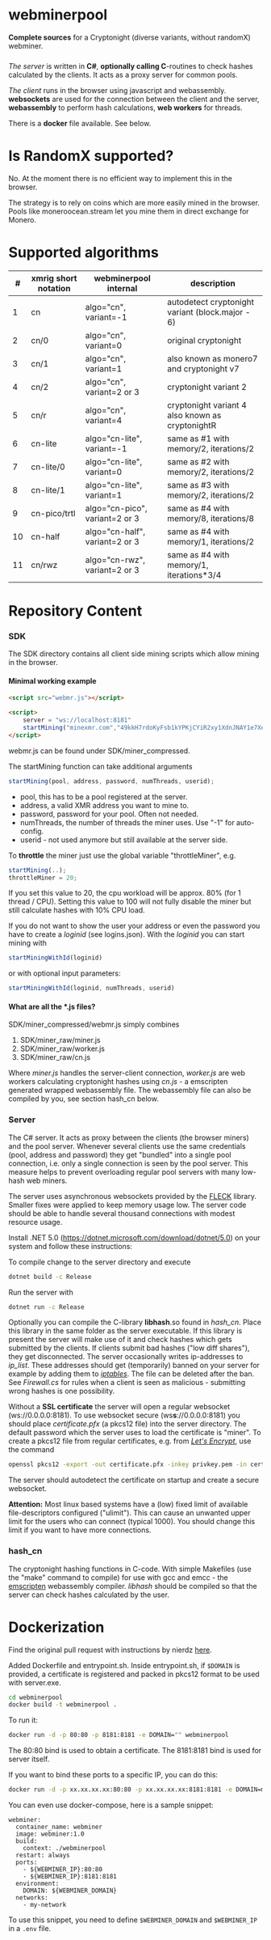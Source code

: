 # webminerpool 

**Complete sources** for a Cryptonight (diverse variants, without randomX) webminer.


###
_The server_ is written in **C#**, **optionally calling C**-routines to check hashes calculated by the clients. 
It acts as a proxy server for common pools.


_The client_ runs in the browser using javascript and webassembly. 
**websockets** are used for the connection between the client and the server, **webassembly** to perform hash calculations, **web workers** for threads.

There is a **docker** file available. See below.

# Is RandomX supported?

No. At the moment there is no efficient way to implement this in the browser.

The strategy is to rely on coins which are more easily mined in the browser. Pools like moneroocean.stream let you mine them in direct exchange for Monero.

# Supported algorithms

| #  |  xmrig short notation | webminerpool internal | description |
| -- | --------------| --------------------------------- | ------------------------------------------------ |
| 1  | cn            | algo="cn", variant=-1             | autodetect cryptonight variant (block.major - 6) |
| 2  | cn/0          | algo="cn", variant=0              | original cryptonight                             |
| 3  | cn/1          | algo="cn", variant=1              | also known as monero7 and cryptonight v7         |
| 4  | cn/2          | algo="cn", variant=2 or 3         | cryptonight variant 2                            |
| 5  | cn/r          | algo="cn", variant=4              | cryptonight variant 4 also known as cryptonightR |
| 6  | cn-lite       | algo="cn-lite", variant=-1        | same as #1 with memory/2, iterations/2           |
| 7  | cn-lite/0     | algo="cn-lite", variant=0         | same as #2 with memory/2, iterations/2           |
| 8  | cn-lite/1     | algo="cn-lite", variant=1         | same as #3 with memory/2, iterations/2           |
| 9  | cn-pico/trtl  | algo="cn-pico", variant=2 or 3    | same as #4 with memory/8, iterations/8           |
| 10 | cn-half       | algo="cn-half", variant=2 or 3    | same as #4 with memory/1, iterations/2           |
| 11 | cn/rwz       | algo="cn-rwz", variant=2 or 3    | same as #4 with memory/1, iterations*3/4           |


# Repository Content

### SDK

The SDK directory contains all client side mining scripts which allow mining in the browser.

#### Minimal working example

```html
<script src="webmr.js"></script>

<script>
	server = "ws://localhost:8181"
	startMining("minexmr.com","49kkH7rdoKyFsb1kYPKjCYiR2xy1XdnJNAY1e7XerwQFb57XQaRP7Npfk5xm1MezGn2yRBz6FWtGCFVKnzNTwSGJ3ZrLtHU"); 
</script>
```
webmr.js can be found under SDK/miner_compressed.

The startMining function can take additional arguments

```javascript
startMining(pool, address, password, numThreads, userid);
```

- pool, this has to be a pool registered at the server.
- address, a valid XMR address you want to mine to.
- password, password for your pool. Often not needed.
- numThreads, the number of threads the miner uses. Use "-1" for auto-config.
- userid - not used anymore but still available at the server side.

To **throttle** the miner just use the global variable "throttleMiner", e.g. 

```javascript
startMining(..);
throttleMiner = 20;
```

If you set this value to 20, the cpu workload will be approx. 80% (for 1 thread / CPU). Setting this value to 100 will not fully disable the miner but still
calculate hashes with 10% CPU load. 

If you do not want to show the user your address or even the password you have to create  a *loginid* (see logins.json). With the *loginid* you can start mining with

```javascript
startMiningWithId(loginid)
```

or with optional input parameters:

```javascript
startMiningWithId(loginid, numThreads, userid)
```

#### What are all the *.js files?

SDK/miner_compressed/webmr.js simply combines 

 1. SDK/miner_raw/miner.js
 2. SDK/miner_raw/worker.js
 3. SDK/miner_raw/cn.js

Where *miner.js* handles the server-client connection, *worker.js* are web workers calculating cryptonight hashes using *cn.js* - a emscripten generated wrapped webassembly file. The webassembly file can also be compiled by you, see section hash_cn below.

### Server

The C# server. It acts as proxy between the clients (the browser miners) and the pool server. Whenever several clients use the same credentials (pool, address and password) they get "bundled" into a single pool connection, i.e. only a single connection is seen by the pool server. This measure helps to prevent overloading regular pool servers with many low-hash web miners.

The server uses asynchronous websockets provided by the
[FLECK](https://github.com/statianzo/Fleck) library. Smaller fixes were applied to keep memory usage low. The server code should be able to handle several thousand connections with modest resource usage.

Install .NET 5.0 (https://dotnet.microsoft.com/download/dotnet/5.0) on your system and follow these instructions:

 To compile change to the server directory and execute
 ```bash
dotnet build -c Release
```
Run the server with

```bash
dotnet run -c Release
```

 Optionally you can compile the C-library **libhash**.so found in *hash_cn*. Place this library in the same folder as the server executable. If this library is present the server will make use of it and check hashes which gets submitted by the clients. If clients submit bad hashes ("low diff shares"), they get disconnected. The server occasionally writes ip-addresses to *ip_list*. These addresses should get (temporarily) banned on your server for example by adding them to [*iptables*](http://ipset.netfilter.org/iptables.man.html). The file can be deleted after the ban. See *Firewall.cs* for rules when a client is seen as malicious - submitting wrong hashes is one possibility.

 Without a **SSL certificate** the server will open a regular websocket (ws://0.0.0.0:8181). To use websocket secure (ws**s**://0.0.0.0:8181) you should place *certificate.pfx* (a  pkcs12 file) into the server directory. The default password which the server uses to load the certificate is "miner". To create a pkcs12 file from regular certificates, e.g. from [*Let's Encrypt*](https://letsencrypt.org/), use the command

```bash
openssl pkcs12 -export -out certificate.pfx -inkey privkey.pem -in cert.pem -certfile chain.pem
```

The server should autodetect the certificate on startup and create a secure websocket.

**Attention:** Most linux based systems have a (low) fixed limit of
available file-descriptors configured ("ulimit"). This can cause an
unwanted upper limit for the users who can connect (typical 1000). You
should change this limit if you want to have more connections.

### hash_cn

The cryptonight hashing functions in C-code. With simple Makefiles (use the "make" command to compile) for use with gcc and emcc - the [emscripten](https://github.com/kripken/emscripten) webassembly compiler. *libhash* should be compiled so that the server can check hashes calculated by the user.

# Dockerization

Find the original pull request with instructions by nierdz [here](https://github.com/notgiven688/webminerpool/pull/62).

Added Dockerfile and entrypoint.sh.
Inside entrypoint.sh, if `$DOMAIN` is provided, a certificate is registered and packed in pkcs12 format to be used with server.exe.

```bash
cd webminerpool
docker build -t webminerpool .
```

To run it: 

```bash
docker run -d -p 80:80 -p 8181:8181 -e DOMAIN="" webminerpool
```

The 80:80 bind is used to obtain a certificate.
The 8181:8181 bind is used for server itself.

If you want to bind these ports to a specific IP, you can do this:

```bash
docker run -d -p xx.xx.xx.xx:80:80 -p xx.xx.xx.xx:8181:8181 -e DOMAIN=mydomain.com webminerpool
```

You can even use docker-compose, here is a sample snippet:

```
webminer:
  container_name: webminer
  image: webminer:1.0
  build:
    context: ./webminerpool
  restart: always
  ports:
    - ${WEBMINER_IP}:80:80
    - ${WEBMINER_IP}:8181:8181
  environment:
    DOMAIN: ${WEBMINER_DOMAIN}
  networks:
    - my-network
```

To use this snippet, you need to define `$WEBMINER_DOMAIN` and `$WEBMINER_IP` in a `.env` file.
